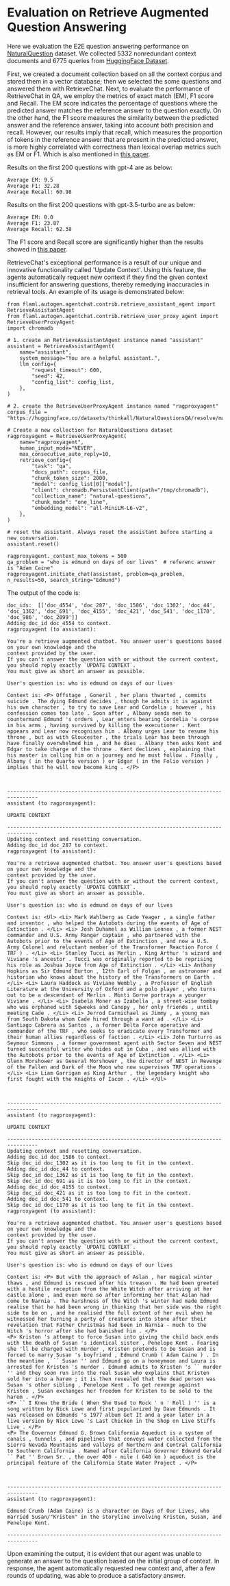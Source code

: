 # Evaluation on Retrieve Augmented Question Answering

Here we evaluation the E2E question answering performance on [NaturalQuestion](https://ai.google.com/research/NaturalQuestions) dataset.
We collected 5332 nonredundant context documents and 6775 queries from [HuggingFace Dataset](https://huggingface.co/datasets/thinkall/NaturalQuestionsQA).

First, we created a document collection based on all the context corpus and stored them in a vector database; then we selected the some questions and answered them with RetrieveChat.
Next, to evaluate the performance of RetrieveChat in QA, we employ the metrics of exact match (EM), F1 score and Recall.
The EM score indicates the percentage of questions where the predicted answer matches the reference answer to the question exactly.
On the other hand, the F1 score measures the similarity between the predicted answer and the reference answer, taking into account both precision and recall.
However, our results imply that recall, which measures the proportion of tokens in the reference answer that are present in the predicted answer, is more highly correlated with correctness than lexical overlap metrics such as EM or F1. Which is also mentioned in [this paper](https://arxiv.org/pdf/2307.16877v1.pdf).

Results on the first 200 questions with gpt-4 are as below:
```
Average EM: 9.5
Average F1: 32.28
Average Recall: 60.98
```

Results on the first 200 questions with gpt-3.5-turbo are as below:
```
Average EM: 0.0
Average F1: 23.87
Average Recall: 62.38
```
The F1 score and Recall score are significantly higher than the results showed in [this paper](https://arxiv.org/pdf/2307.16877v1.pdf).

RetrieveChat's exceptional performance is a result of our unique and innovative functionality called 'Update Context'. Using this feature, the agents automatically request new context if they find the given context insufficient for answering questions, thereby remedying inaccuracies in retrieval tools. An example of its usage is demonstrated below:

```
from flaml.autogen.agentchat.contrib.retrieve_assistant_agent import RetrieveAssistantAgent
from flaml.autogen.agentchat.contrib.retrieve_user_proxy_agent import RetrieveUserProxyAgent
import chromadb

# 1. create an RetrieveAssistantAgent instance named "assistant"
assistant = RetrieveAssistantAgent(
    name="assistant",
    system_message="You are a helpful assistant.",
    llm_config={
        "request_timeout": 600,
        "seed": 42,
        "config_list": config_list,
    },
)

# 2. create the RetrieveUserProxyAgent instance named "ragproxyagent"
corpus_file = "https://huggingface.co/datasets/thinkall/NaturalQuestionsQA/resolve/main/corpus.txt"

# Create a new collection for NaturalQuestions dataset
ragproxyagent = RetrieveUserProxyAgent(
    name="ragproxyagent",
    human_input_mode="NEVER",
    max_consecutive_auto_reply=10,
    retrieve_config={
        "task": "qa",
        "docs_path": corpus_file,
        "chunk_token_size": 2000,
        "model": config_list[0]["model"],
        "client": chromadb.PersistentClient(path="/tmp/chromadb"),
        "collection_name": "natural-questions",
        "chunk_mode": "one_line",
        "embedding_model": "all-MiniLM-L6-v2",
    },
)

# reset the assistant. Always reset the assistant before starting a new conversation.
assistant.reset()

ragproxyagent._context_max_tokens = 500
qa_problem = "who is edmund on days of our lives"  # referenc answer is "Adam Caine"
ragproxyagent.initiate_chat(assistant, problem=qa_problem, n_results=50, search_string="Edmund")
```

The output of the code is:
```
doc_ids:  [['doc_4554', 'doc_287', 'doc_1586', 'doc_1302', 'doc_44', 'doc_1362', 'doc_691', 'doc_4155', 'doc_421', 'doc_541', 'doc_1170', 'doc_986', 'doc_2099']]
Adding doc_id doc_4554 to context.
ragproxyagent (to assistant):

You're a retrieve augmented chatbot. You answer user's questions based on your own knowledge and the
context provided by the user.
If you can't answer the question with or without the current context, you should reply exactly `UPDATE CONTEXT`.
You must give as short an answer as possible.

User's question is: who is edmund on days of our lives

Context is: <P> Offstage , Goneril , her plans thwarted , commits suicide . The dying Edmund decides , though he admits it is against his own character , to try to save Lear and Cordelia ; however , his confession comes too late . Soon after , Albany sends men to countermand Edmund 's orders , Lear enters bearing Cordelia 's corpse in his arms , having survived by killing the executioner . Kent appears and Lear now recognises him . Albany urges Lear to resume his throne , but as with Gloucester , the trials Lear has been through have finally overwhelmed him , and he dies . Albany then asks Kent and Edgar to take charge of the throne . Kent declines , explaining that his master is calling him on a journey and he must follow . Finally , Albany ( in the Quarto version ) or Edgar ( in the Folio version ) implies that he will now become king . </P>



--------------------------------------------------------------------------------
assistant (to ragproxyagent):

UPDATE CONTEXT

--------------------------------------------------------------------------------
Updating context and resetting conversation.
Adding doc_id doc_287 to context.
ragproxyagent (to assistant):

You're a retrieve augmented chatbot. You answer user's questions based on your own knowledge and the
context provided by the user.
If you can't answer the question with or without the current context, you should reply exactly `UPDATE CONTEXT`.
You must give as short an answer as possible.

User's question is: who is edmund on days of our lives

Context is: <Ul> <Li> Mark Wahlberg as Cade Yeager , a single father and inventor , who helped the Autobots during the events of Age of Extinction . </Li> <Li> Josh Duhamel as William Lennox , a former NEST commander and U.S. Army Ranger captain , who partnered with the Autobots prior to the events of Age of Extinction , and now a U.S. Army Colonel and reluctant member of the Transformer Reaction Force ( TRF ) . </Li> <Li> Stanley Tucci as Merlin , King Arthur 's wizard and Viviane 's ancestor . Tucci was originally reported to be reprising his role as Joshua Joyce from Age of Extinction . </Li> <Li> Anthony Hopkins as Sir Edmund Burton , 12th Earl of Folgan , an astronomer and historian who knows about the history of the Transformers on Earth . </Li> <Li> Laura Haddock as Viviane Wembly , a Professor of English Literature at the University of Oxford and a polo player , who turns out to be a descendant of Merlin . Minti Gorne portrays a younger Viviane . </Li> <Li> Isabela Moner as Izabella , a street-wise tomboy who was orphaned with Sqweeks and Canopy , her only friends , until meeting Cade . </Li> <Li> Jerrod Carmichael as Jimmy , a young man from South Dakota whom Cade hired through a want ad . </Li> <Li> Santiago Cabrera as Santos , a former Delta Force operative and commander of the TRF , who seeks to eradicate every Transformer and their human allies regardless of faction . </Li> <Li> John Turturro as Seymour Simmons , a former government agent with Sector Seven and NEST turned successful writer who hides out in Cuba , and was allied with the Autobots prior to the events of Age of Extinction . </Li> <Li> Glenn Morshower as General Morshower , the director of NEST in Revenge of the Fallen and Dark of the Moon who now supervises TRF operations . </Li> <Li> Liam Garrigan as King Arthur , the legendary knight who first fought with the Knights of Iacon . </Li> </Ul>



--------------------------------------------------------------------------------
assistant (to ragproxyagent):

UPDATE CONTEXT

--------------------------------------------------------------------------------
Updating context and resetting conversation.
Adding doc_id doc_1586 to context.
Skip doc_id doc_1302 as it is too long to fit in the context.
Adding doc_id doc_44 to context.
Skip doc_id doc_1362 as it is too long to fit in the context.
Skip doc_id doc_691 as it is too long to fit in the context.
Adding doc_id doc_4155 to context.
Skip doc_id doc_421 as it is too long to fit in the context.
Adding doc_id doc_541 to context.
Skip doc_id doc_1170 as it is too long to fit in the context.
ragproxyagent (to assistant):

You're a retrieve augmented chatbot. You answer user's questions based on your own knowledge and the
context provided by the user.
If you can't answer the question with or without the current context, you should reply exactly `UPDATE CONTEXT`.
You must give as short an answer as possible.

User's question is: who is edmund on days of our lives

Context is: <P> But with the approach of Aslan , her magical winter thaws , and Edmund is rescued after his treason . He had been greeted with a hostile reception from the White Witch after arriving at her castle alone , and even more so after informing her that Aslan had come to Narnia . The harshness of the Witch 's winter had made Edmund realise that he had been wrong in thinking that her side was the right side to be on , and he realised the full extent of her evil when he witnessed her turning a party of creatures into stone after their revelation that Father Christmas had been in Narnia - much to the Witch 's horror after she had banished him . </P>
<P> Kristen 's attempt to force Susan into giving the child back ends with the death of Susan 's identical sister , Penelope Kent . Fearing she 'll be charged with murder , Kristen pretends to be Susan and is forced to marry Susan 's boyfriend , Edmund Crumb ( Adam Caine ) . In the meantime , `` Susan '' and Edmund go on a honeymoon and Laura is arrested for Kristen 's murder . Edmund admits to Kristen 's `` murder '' and they soon run into the real Susan who explains that Kristen sold her into a harem ; it is then revealed that the dead person was Susan 's other sibling , Penelope Kent . To get revenge against Kristen , Susan exchanges her freedom for Kristen to be sold to the harem . </P>
<P> `` I Knew the Bride ( When She Used to Rock ' n ' Roll ) '' is a song written by Nick Lowe and first popularized by Dave Edmunds . It was released on Edmunds 's 1977 album Get It and a year later in a live version by Nick Lowe 's Last Chicken in the Shop on Live Stiffs Live . </P>
<P> The Governor Edmund G. Brown California Aqueduct is a system of canals , tunnels , and pipelines that conveys water collected from the Sierra Nevada Mountains and valleys of Northern and Central California to Southern California . Named after California Governor Edmund Gerald `` Pat '' Brown Sr. , the over 400 - mile ( 640 km ) aqueduct is the principal feature of the California State Water Project . </P>



--------------------------------------------------------------------------------
assistant (to ragproxyagent):

Edmund Crumb (Adam Caine) is a character on Days of Our Lives, who married Susan/"Kristen" in the storyline involving Kristen, Susan, and Penelope Kent.

--------------------------------------------------------------------------------
```

Upon examining the output, it is evident that our agent was unable to generate an answer to the question based on the initial group of context. In response, the agent automatically requested new context and, after a few rounds of updating, was able to produce a satisfactory answer.
